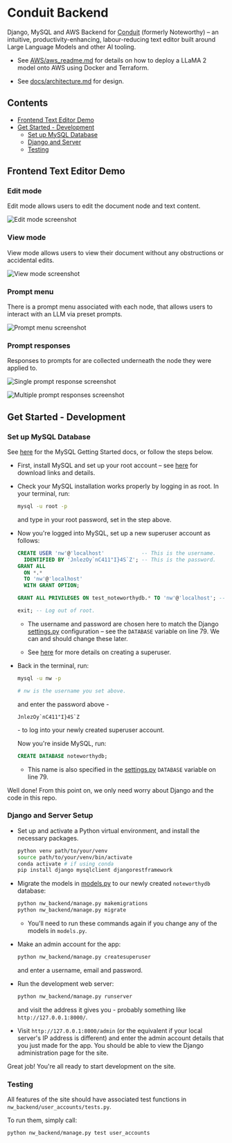 # Conduit Backend

Django, MySQL and AWS Backend for [Conduit](https://github.com/dan-smith-tech/conduit) (formerly Noteworthy) – an intuitive, productivity-enhancing, labour-reducing text editor built around Large Language Models and other AI tooling.

* See [AWS/aws_readme.md](AWS/aws_readme.md) for details on how to deploy a LLaMA 2 model onto AWS using Docker and Terraform.

* See [docs/architecture.md](docs/architecture.md) for design.

## Contents

* [Frontend Text Editor Demo](#frontend-text-editor-demo)
* [Get Started - Development](#get-started---development)
  * [Set up MySQL Database](#set-up-mysql-database)
  * [Django and Server](#django-and-server)
  * [Testing](#testing)

## Frontend Text Editor Demo

### Edit mode

Edit mode allows users to edit the document node and text content.

![Edit mode screenshot](/public/demos/screenshot-mode-edit.png "Edit mode")

### View mode

View mode allows users to view their document without any obstructions or accidental edits.

![View mode screenshot](/public/demos/screenshot-mode-view.png "View mode")

### Prompt menu

There is a prompt menu associated with each node, that allows users to interact with an LLM via preset prompts.

![Prompt menu screenshot](/public/demos/screenshot-prompt-menu.png "Prompt menu")

### Prompt responses

Responses to prompts for are collected underneath the node they were applied to.

![Single prompt response screenshot](/public/demos/screenshot-prompt-response-single.png "Single prompt response")

![Multiple prompt responses screenshot](/public/demos/screenshot-prompt-response-multiple.png "Multiple prompt responses")

## Get Started - Development

### Set up MySQL Database

See [here](https://dev.mysql.com/doc/mysql-getting-started/en/) for the MySQL Getting Started docs, or follow the steps below.

* First, install MySQL and set up your root account – see [here](https://dev.mysql.com/doc/mysql-getting-started/en/#mysql-getting-started-installing) for download links and details.

* Check your MySQL installation works properly by logging in as root. In your terminal, run:
  ```bash
  mysql -u root -p
  ```
  and type in your root password, set in the step above.

* Now you're logged into MySQL, set up a new superuser account as follows:
     ```SQL
     CREATE USER 'nw'@'localhost'            -- This is the username.
       IDENTIFIED BY 'JnlezOy`nC411"I}4S`Z'; -- This is the password.
     GRANT ALL
       ON *.*
       TO 'nw'@'localhost'
       WITH GRANT OPTION;

     GRANT ALL PRIVILEGES ON test_noteworthydb.* TO 'nw'@'localhost'; -- Allows us to run Django tests later.
     
     exit; -- Log out of root.
     ```
    
  * The username and password are chosen here to match the Django [settings.py](https://github.com/jhels/noteworthy-backend/blob/main/nw_backend/nw_backend/settings.py) configuration – see the `DATABASE` variable on line 79. We can and should change these later.

  * See [here](https://dev.mysql.com/doc/refman/8.0/en/creating-accounts.html#creating-accounts-granting-privileges) for more details on creating a superuser.

* Back in the terminal, run:
  ```bash
  mysql -u nw -p

  # nw is the username you set above.
  ```
  and enter the password above -
  ```
  JnlezOy`nC411"I}4S`Z
  ```
  \- to log into your newly created superuser account.

  Now you're inside MySQL, run:
  ```SQL
  CREATE DATABASE noteworthydb;
  ```
  * This name is also specified in the [settings.py](https://github.com/jhels/noteworthy-backend/blob/main/nw_backend/nw_backend/settings.py) `DATABASE` variable on line 79.
 
Well done! From this point on, we only need worry about Django and the code in this repo.
 
### Django and Server Setup

* Set up and activate a Python virtual environment, and install the necessary packages.

    ```bash
    python venv path/to/your/venv
    source path/to/your/venv/bin/activate
    conda activate # if using conda
    pip install django mysqlclient djangorestframework
    ```

* Migrate the models in [models.py](https://github.com/jhels/noteworthy-backend/blob/main/nw_backend/user_accounts/models.py) to our newly created `noteworthydb` database:

    ```bash
    python nw_backend/manage.py makemigrations
    python nw_backend/manage.py migrate
    ```
  * You'll need to run these commands again if you change any of the models in `models.py`.
 
* Make an admin account for the app:
  ```bash
  python nw_backend/manage.py createsuperuser
  ```
  and enter a username, email and password.

* Run the development web server:
    ```bash
    python nw_backend/manage.py runserver
    ```
    and visit the address it gives you - probably something like `http://127.0.0.1:8000/`.

* Visit `http://127.0.0.1:8000/admin` (or the equivalent if your local server's IP address is different) and enter the admin account details that you just made for the app. You should be able to view the Django administration page for the site.
 
Great job! You're all ready to start development on the site.
    
### Testing

All features of the site should have associated test functions in `nw_backend/user_accounts/tests.py`.

To run them, simply call:
```
python nw_backend/manage.py test user_accounts
```
